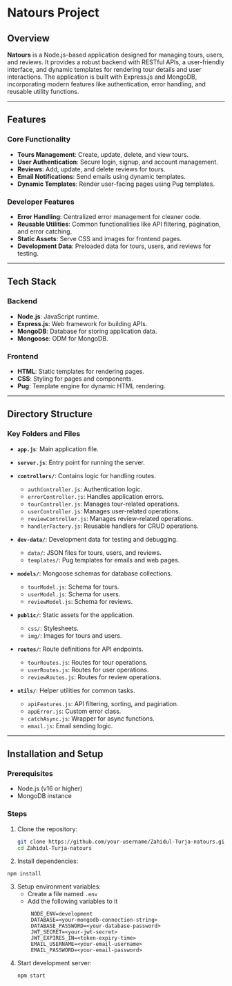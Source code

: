 # Natours Project

## Overview

**Natours** is a Node.js-based application designed for managing tours, users, and reviews. It provides a robust backend with RESTful APIs, a user-friendly interface, and dynamic templates for rendering tour details and user interactions. The application is built with Express.js and MongoDB, incorporating modern features like authentication, error handling, and reusable utility functions.

---

## Features

### Core Functionality
- **Tours Management**: Create, update, delete, and view tours.
- **User Authentication**: Secure login, signup, and account management.
- **Reviews**: Add, update, and delete reviews for tours.
- **Email Notifications**: Send emails using dynamic templates.
- **Dynamic Templates**: Render user-facing pages using Pug templates.

### Developer Features
- **Error Handling**: Centralized error management for cleaner code.
- **Reusable Utilities**: Common functionalities like API filtering, pagination, and error catching.
- **Static Assets**: Serve CSS and images for frontend pages.
- **Development Data**: Preloaded data for tours, users, and reviews for testing.

---

## Tech Stack

### Backend
- **Node.js**: JavaScript runtime.
- **Express.js**: Web framework for building APIs.
- **MongoDB**: Database for storing application data.
- **Mongoose**: ODM for MongoDB.

### Frontend
- **HTML**: Static templates for rendering pages.
- **CSS**: Styling for pages and components.
- **Pug**: Template engine for dynamic HTML rendering.

---

## Directory Structure

### Key Folders and Files

- **`app.js`**: Main application file.
- **`server.js`**: Entry point for running the server.
- **`controllers/`**: Contains logic for handling routes.
  - `authController.js`: Authentication logic.
  - `errorController.js`: Handles application errors.
  - `tourController.js`: Manages tour-related operations.
  - `userController.js`: Manages user-related operations.
  - `reviewController.js`: Manages review-related operations.
  - `handlerFactory.js`: Reusable handlers for CRUD operations.

- **`dev-data/`**: Development data for testing and debugging.
  - `data/`: JSON files for tours, users, and reviews.
  - `templates/`: Pug templates for emails and web pages.

- **`models/`**: Mongoose schemas for database collections.
  - `tourModel.js`: Schema for tours.
  - `userModel.js`: Schema for users.
  - `reviewModel.js`: Schema for reviews.

- **`public/`**: Static assets for the application.
  - `css/`: Stylesheets.
  - `img/`: Images for tours and users.

- **`routes/`**: Route definitions for API endpoints.
  - `tourRoutes.js`: Routes for tour operations.
  - `userRoutes.js`: Routes for user operations.
  - `reviewRoutes.js`: Routes for review operations.

- **`utils/`**: Helper utilities for common tasks.
  - `apiFeatures.js`: API filtering, sorting, and pagination.
  - `appError.js`: Custom error class.
  - `catchAsync.js`: Wrapper for async functions. 
  - `email.js`: Email sending logic.

---

## Installation and Setup

### Prerequisites
- Node.js (v16 or higher)
- MongoDB instance

### Steps
1. Clone the repository:
   ```bash
   git clone https://github.com/your-username/Zahidul-Turja-natours.git
   cd Zahidul-Turja-natours
   ```
2. Install dependencies:
  ```
  npm install
  ```
3. Setup environment variables:
   * Create a file named `.env`
   * Add the following variables to it
     ```
      NODE_ENV=development
      DATABASE=<your-mongodb-connection-string>
      DATABASE_PASSWORD=<your-database-password>
      JWT_SECRET=<your-jwt-secret>
      JWT_EXPIRES_IN=<token-expiry-time>
      EMAIL_USERNAME=<your-email-username>
      EMAIL_PASSWORD=<your-email-password>
     ```
4. Start development server:
   ```
   npm start
   ```
